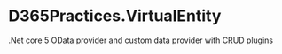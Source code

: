# D365Practices.VirtualEntity
.Net core 5 OData provider and custom data provider with CRUD plugins
